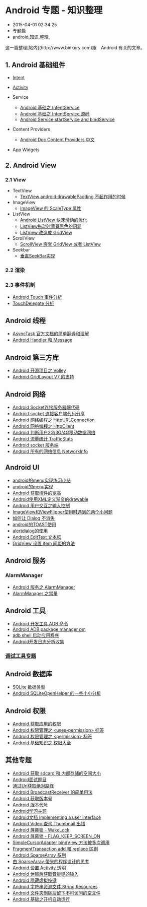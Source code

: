 # Android 专题 - 知识整理
- 2015-04-01 02:34:25
- 专题篇
- android,知识,整理,

<!--markdown-->这一篇整理[站内](http://www.binkery.com)跟　Android 有关的文章。


<!--more-->

## 1. Android 基础组件
* [Intent](http://www.binkery.com/archives/479.html)
* [Activity]((http://www.binkery.com/archives/101.html))

* Service
    * [Android 基础之 IntentService](http://www.binkery.com/archives/438.html)
    * [Android 基础之 IntentService 源码](http://www.binkery.com/archives/439.html)
    * [Android Service startService and bindService](http://www.binkery.com/archives/399.html)

* Content Providers
    * [Android Doc Content Providers 中文](http://www.binkery.com/archives/123.html)
* App Widgets


## 2. Android View
### 2.1 View
* TextView
    * [TextView android:drawablePadding 不起作用的时候](http://www.binkery.com/archives/181.html)
* ImageView
    * [ImageView 的 ScaleType 属性](http://www.binkery.com/archives/385.html)
* ListView
    * [Android ListView 快速滑动的优化](http://www.binkery.com/archives/350.html)
    * [ListView拖动时背景黑色的问题](http://www.binkery.com/archives/159.html)
    * [ListView 改造成 GridView](http://www.binkery.com/archives/216.html)
* ScrollView
    * [ScrollView 嵌套 GridView 或者 ListView](http://www.binkery.com/archives/215.html)
* Seekbar
    * [垂直SeekBar实现](http://www.binkery.com/archives/31.html)

### 2.2 渲染
### 2.3 事件机制
* [Android Touch 事件分析](http://www.binkery.com/archives/470.html)
* [TouchDelegate 分析](http://www.binkery.com/archives/488.html)

## Android 线程
* [AsyncTask 官方文档的简单翻译和理解](http://www.binkery.com/archives/52.html)
* [Android Handler 和 Message](http://www.binkery.com/archives/8.html)

## Android 第三方库
* [Android 开源项目之 Volley](http://www.binkery.com/archives/431.html)
* [Android GridLayout V7 的支持](http://www.binkery.com/archives/177.html)

## Android 网络
* [Android Socket连接服务器端代码](http://www.binkery.com/archives/25.html)
* [Android socket 连接客户端代码分享](http://www.binkery.com/archives/26.html)
* [Android 网络编程之 HttpURLConnection](http://www.binkery.com/archives/422.html)
* [Android 网络编程之 HttpClient](http://www.binkery.com/archives/423.html)
* [Android 判断用户2G/3G/4G移动数据网络](http://www.binkery.com/archives/368.html)
* [Android 流量统计 TrafficStats](http://www.binkery.com/archives/393.html)
* [Android socket 服务端](http://www.binkery.com/archives/266.html)
* [Android 所有的网络信息 NetworkInfo](http://www.binkery.com/archives/360.html)

## Android UI 

* [android的menu实现练习小结](http://www.binkery.com/archives/104.html)
* [android的menu实现](http://www.binkery.com/archives/105.html)
* [Android 获取控件的宽高](http://www.binkery.com/archives/182.html)
* [Android使用XML定义渐变的drawable](http://www.binkery.com/archives/183.html)
* [Android 用户交互之输入控制](http://www.binkery.com/archives/349.html)
* [ImageView和ViewFlipper使用时遇到的两个小问题](http://www.binkery.com/archives/3.html)
* [如何让 Dialog 不消失](http://www.binkery.com/archives/409.html)
* [android的TOAST使用](http://www.binkery.com/archives/106.html)
* [alertdialog的使用](http://www.binkery.com/archives/107.html)
* [Android EditText 文本框](http://www.binkery.com/archives/187.html)
* [GridView 设置 item 间距的方法](http://www.binkery.com/archives/190.html)


## Android 服务
### AlarmManager
* [Android 服务之 AlarmManager](http://www.binkery.com/archives/377.html)
* [AlarmManager 之常量](http://www.binkery.com/archives/380.html)

## Android 工具
* [Android 开发工具 ADB 命令](http://www.binkery.com/archives/424.html)
* [Android ADB package manager pm](http://www.binkery.com/archives/432.html)
* [adb shell 启动应用程序](http://www.binkery.com/archives/265.html)
* [Android开发日志分析收集](http://www.binkery.com/archives/207.html)

### [调试工具专题](http://www.binkery.com/archives/485.html)


## Android 数据库
* [SQLite 数据类型](http://www.binkery.com/archives/186.html)
* [Android SQLiteOpenHelper 的一些小小分析](http://www.binkery.com/archives/221.html)

## Android 权限
* [Android 获取应用的权限](http://www.binkery.com/archives/167.html)
* [Android 权限管理之 \<uses-permission\> 标签](http://www.binkery.com/archives/357.html)
* [Android 权限管理之 \<permission\> 标签](http://www.binkery.com/archives/358.html)
* [Android 基础知识之 权限大全](http://www.binkery.com/archives/417.html)

## 其他专题
* [Android 获取 sdcard 和 内部存储的空间大小](http://www.binkery.com/archives/465.html)
* [Android面试题目](http://www.binkery.com/archives/11.html)
* [通过Uri获取绝对路径](http://www.binkery.com/archives/68.html)
* [Android BroadcastReceiver 的简单用法](http://www.binkery.com/archives/91.html)
* [Android 获取版本号](http://www.binkery.com/archives/93.html)
* [Android 版本代号](http://www.binkery.com/archives/96.html)
* [Android学习主题](http://www.binkery.com/archives/100.html)
* [Android文档 Implementing a user interface](http://www.binkery.com/archives/109.html)
* [Android Video 查询 Thumbnail 出错](http://www.binkery.com/archives/160.html)
* [Android 屏幕锁 - WakeLock](http://www.binkery.com/archives/162.html)
* [Android 屏幕锁 - FLAG_KEEP_SCREEN_ON](http://www.binkery.com/archives/165.html)
* [SimpleCursorAdapter bindView 方法被多次调用](http://www.binkery.com/archives/210.html)
* [FragmentTransaction add 和 replace 区别](http://www.binkery.com/archives/317.html)
* [Android SparseArray 系列](http://www.binkery.com/archives/351.html)
* [由 SparseArray 带来的程序设计的思考](http://www.binkery.com/archives/367.html)
* [Android 设置 Activity 透明](http://www.binkery.com/archives/352.html)
* [Android 休眠后获取音量键的输入](http://www.binkery.com/archives/354.html)
* [Android 隐藏虚拟按键](http://www.binkery.com/archives/356.html)
* [Android 字符串资源文件 String Resources](http://www.binkery.com/archives/404.html)
* [Android 文件夹删除后留下不可访问的空文件](http://www.binkery.com/archives/408.html)
* [Android 基础之开机自动运行](http://www.binkery.com/archives/416.html)